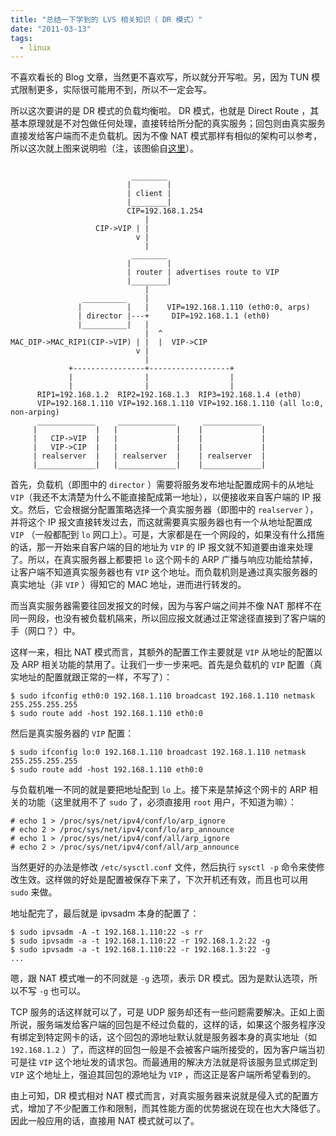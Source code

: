 ```yaml
---
title: "总结一下学到的 LVS 相关知识（ DR 模式）"
date: "2011-03-13"
tags:
  - linux
---
```


不喜欢看长的 Blog 文章，当然更不喜欢写，所以就分开写啦。另，因为 TUN 模式限制更多，实际很可能用不到，所以不一定会写。

所以这次要讲的是 DR 模式的负载均衡啦。 DR 模式，也就是 Direct Route ，其基本原理就是不对包做任何处理，直接转给所分配的真实服务；回包则由真实服务直接发给客户端而不走负载机。因为不像 NAT 模式那样有相似的架构可以参考，所以这次就上图来说明啦（注，该图偷自[这里](http://www.austintek.com/LVS/LVS-HOWTO/HOWTO/LVS-HOWTO.LVS-DR.html)）。

<!--more-->

``` plain

                           ________
                          |        |
                          | client |
                          |________|
                          CIP=192.168.1.254
                              |
                   CIP->VIP | |
                            v |
                              |
                           ________
                          |        |
                          | router | advertises route to VIP
                          |________|
                              |
                __________    |
               |          |   |    VIP=192.168.1.110 (eth0:0, arps)
               | director |---+     DIP=192.168.1.1 (eth0)
               |__________|   |
                              |  ^
MAC_DIP->MAC_RIP1(CIP->VIP) | |  |  VIP->CIP
                            v |
                              |
             +----------------+------------------+
             |                |                  |
             |                |                  |
      RIP1=192.168.1.2  RIP2=192.168.1.3  RIP3=192.168.1.4 (eth0)
      VIP=192.168.1.110 VIP=192.168.1.110 VIP=192.168.1.110 (all lo:0, non-arping)
      _____________     _____________      _____________
     |             |   |             |    |             |
     |   CIP->VIP  |   |             |    |             |
     |   VIP->CIP  |   |             |    |             |
     | realserver  |   | realserver  |    | realserver  |
     |_____________|   |_____________|    |_____________|

```

首先，负载机（即图中的 `director` ）需要将服务发布地址配置成网卡的从地址 `VIP`（我还不太清楚为什么不能直接配成第一地址），以便接收来自客户端的 IP 报文。然后，它会根据分配置策略选择一个真实服务器（即图中的 `realserver` ），并将这个 IP 报文直接转发过去，而这就需要真实服务器也有一个从地址配置成 `VIP` （一般都配到 `lo` 网口上）。可是，大家都是在一个网段的，如果没有什么措施的话，那一开始来自客户端的目的地址为 `VIP` 的 IP 报文就不知道要由谁来处理了。所以，在真实服务器上都要把 `lo` 这个网卡的 ARP 广播与响应功能给禁掉，让客户端不知道真实服务器也有 `VIP` 这个地址。而负载机则是通过真实服务器的真实地址（非 `VIP` ）得知它的 MAC 地址，进而进行转发的。

而当真实服务器需要往回发报文的时候，因为与客户端之间并不像 NAT 那样不在同一网段，也没有被负载机隔来，所以回应报文就通过正常途径直接到了客户端的手（网口？）中。

这样一来，相比 NAT 模式而言，其额外的配置工作主要就是 `VIP` 从地址的配置以及 ARP 相关功能的禁用了。让我们一步一步来吧。首先是负载机的 `VIP` 配置（真实地址的配置就跟正常的一样，不写了）：

```
$ sudo ifconfig eth0:0 192.168.1.110 broadcast 192.168.1.110 netmask 255.255.255.255
$ sudo route add -host 192.168.1.110 eth0:0
```

然后是真实服务器的 `VIP` 配置：

```
$ sudo ifconfig lo:0 192.168.1.110 broadcast 192.168.1.110 netmask 255.255.255.255
$ sudo route add -host 192.168.1.110 eth0:0
```

与负载机唯一不同的就是要把地址配到 `lo` 上。接下来是禁掉这个网卡的 ARP 相关的功能（这里就用不了 `sudo` 了，必须直接用 `root` 用户，不知道为嘛）：

```
# echo 1 > /proc/sys/net/ipv4/conf/lo/arp_ignore
# echo 2 > /proc/sys/net/ipv4/conf/lo/arp_announce
# echo 1 > /proc/sys/net/ipv4/conf/all/arp_ignore
# echo 2 > /proc/sys/net/ipv4/conf/all/arp_announce
```

当然更好的办法是修改 `/etc/sysctl.conf` 文件，然后执行 `sysctl -p` 命令来使修改生效。这样做的好处是配置被保存下来了，下次开机还有效，而且也可以用 `sudo` 来做。

地址配完了，最后就是 ipvsadm 本身的配置了：

```
$ sudo ipvsadm -A -t 192.168.1.110:22 -s rr
$ sudo ipvsadm -a -t 192.168.1.110:22 -r 192.168.1.2:22 -g
$ sudo ipvsadm -a -t 192.168.1.110:22 -r 192.168.1.3:22 -g
...
```

嗯，跟 NAT 模式唯一的不同就是 `-g` 选项，表示 DR 模式。因为是默认选项，所以不写 `-g` 也可以。

TCP 服务的话这样就可以了，可是 UDP 服务却还有一些问题需要解决。正如上面所说，服务端发给客户端的回包是不经过负载的，这样的话，如果这个服务程序没有绑定到特定网卡的话，这个回包的源地址默认就是服务器本身的真实地址（如 `192.168.1.2` ）了，而这样的回包一般是不会被客户端所接受的，因为客户端当初可是往 `VIP` 这个地址发的请求包。而最通用的解决方法就是将该服务显式绑定到 `VIP` 这个地址上，强迫其回包的源地址为 `VIP` ，而这正是客户端所希望看到的。

由上可知，DR 模式相对 NAT 模式而言，对真实服务器来说就是侵入式的配置方式，增加了不少配置工作和限制，而其性能方面的优势据说在现在也大大降低了。因此一般应用的话，直接用 NAT 模式就可以了。
